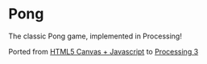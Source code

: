 # Pong
The classic Pong game, implemented in Processing!

Ported from [HTML5 Canvas + Javascript](https://robots.thoughtbot.com/pong-clone-in-javascript) to [Processing 3](https://processing.org)

